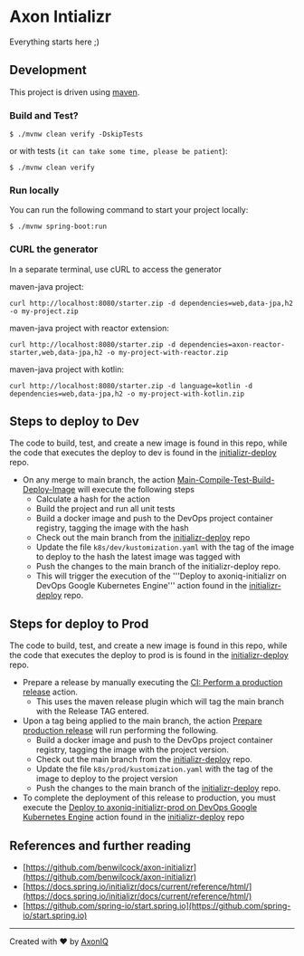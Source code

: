 # Axon Intializr

Everything starts here ;)



## Development

This project is driven using [maven].

### Build and Test?

```shell
$ ./mvnw clean verify -DskipTests
```
or with tests (`it can take some time, please be patient`):

```shell
$ ./mvnw clean verify
```

### Run locally

You can run the following command to start your project locally:

```shell
$ ./mvnw spring-boot:run
```

### CURL the generator

In a separate terminal, use cURL to access the generator

maven-java project:
```shell
curl http://localhost:8080/starter.zip -d dependencies=web,data-jpa,h2 -o my-project.zip
```

maven-java project with reactor extension:
```shell
curl http://localhost:8080/starter.zip -d dependencies=axon-reactor-starter,web,data-jpa,h2 -o my-project-with-reactor.zip
```

maven-java project with kotlin:
```shell
curl http://localhost:8080/starter.zip -d language=kotlin -d dependencies=web,data-jpa,h2 -o my-project-with-kotlin.zip
```

## Steps to deploy to Dev
The code to build, test, and create a new image is found in this repo, while the code that executes the deploy to dev
is found in the [initializr-deploy](https://github.com/AxonIQ/initializr-deploy) repo.  
- On any merge to main branch, the action [Main-Compile-Test-Build-Deploy-Image](https://github.com/AxonIQ/initializr/actions/workflows/main-compile-test-build-deploy-image.yml) will execute the following steps
    - Calculate a hash for the action
    - Build the project and run all unit tests
    - Build a docker image and push to the DevOps project container registry, tagging the image with the hash
    - Check out the main branch from the [initializr-deploy](https://github.com/AxonIQ/initializr-deploy) repo
    - Update the file ```k8s/dev/kustomization.yaml``` with the tag of the image to deploy to the hash the latest image was tagged with
    - Push the changes to the main branch of the initializr-deploy repo.
    - This will trigger the execution of the '''Deploy to axoniq-initializr on DevOps Google Kubernetes Engine''' action found
      in the [initializr-deploy](https://github.com/AxonIQ/initializr-deploy) repo.


## Steps for deploy to Prod
The code to build, test, and create a new image is found in this repo, while the code that executes the deploy to prod is
is found in the [initializr-deploy](https://github.com/AxonIQ/initializr-deploy) repo.
- Prepare a release by manually executing the [CI: Perform a production release](https://github.com/AxonIQ/initializr/actions/workflows/release.yml) action.
    - This uses the maven release plugin which will tag the main branch with the Release TAG entered.
- Upon a tag being applied to the main branch, the action [Prepare production release](https://github.com/AxonIQ/initializr/actions/workflows/prepare-next-prod-release.yml) will run performing the following.
    - Build a docker image and push to the DevOps project container registry, tagging the image with the project version.
    - Check out the main branch from the [initializr-deploy](https://github.com/AxonIQ/initializr-deploy) repo.
    - Update the file ```k8s/prod/kustomization.yaml``` with the tag of the image to deploy to the project version
    - Push the changes to the main branch of the [initializr-deploy](https://github.com/AxonIQ/initializr-deploy) repo.
- To complete the deployment of this release to production, you must execute the [Deploy to axoniq-initializr-prod on DevOps Google Kubernetes Engine](https://github.com/AxonIQ/initializr-deploy/actions/workflows/k8s_prod_deployment.yml) action
found in the  [initializr-deploy](https://github.com/AxonIQ/initializr-deploy) repo

## References and further reading

- [https://github.com/benwilcock/axon-initializr](https://github.com/benwilcock/axon-initializr)
- [https://docs.spring.io/initializr/docs/current/reference/html/](https://docs.spring.io/initializr/docs/current/reference/html/)
- [https://github.com/spring-io/start.spring.io](https://github.com/spring-io/start.spring.io)

---
Created with :heart: by [AxonIQ](https://axoniq.io/)

[maven]: https://maven.apache.org/ (Maven)

